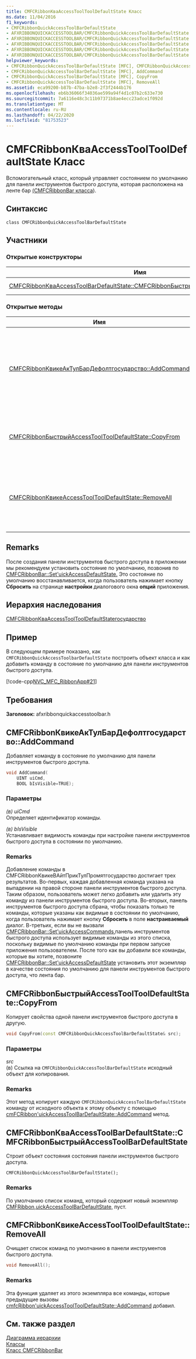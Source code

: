```yaml
---
title: CMFCRibbonКваAccessToolToolDefaultState Класс
ms.date: 11/04/2016
f1_keywords:
- CMFCRibbonQuickAccessToolBarDefaultState
- AFXRIBBONQUICKACCESSTOOLBAR/CMFCRibbonQuickAccessToolBarDefaultState
- AFXRIBBONQUICKACCESSTOOLBAR/CMFCRibbonQuickAccessToolBarDefaultState::CMFCRibbonQuickAccessToolBarDefaultState
- AFXRIBBONQUICKACCESSTOOLBAR/CMFCRibbonQuickAccessToolBarDefaultState::AddCommand
- AFXRIBBONQUICKACCESSTOOLBAR/CMFCRibbonQuickAccessToolBarDefaultState::CopyFrom
- AFXRIBBONQUICKACCESSTOOLBAR/CMFCRibbonQuickAccessToolBarDefaultState::RemoveAll
helpviewer_keywords:
- CMFCRibbonQuickAccessToolBarDefaultState [MFC], CMFCRibbonQuickAccessToolBarDefaultState
- CMFCRibbonQuickAccessToolBarDefaultState [MFC], AddCommand
- CMFCRibbonQuickAccessToolBarDefaultState [MFC], CopyFrom
- CMFCRibbonQuickAccessToolBarDefaultState [MFC], RemoveAll
ms.assetid: eca99200-b87b-47ba-b2e8-2f3f2444b176
ms.openlocfilehash: eb6b36066f34036ae599a94f4d1c07b2c633e730
ms.sourcegitcommit: 7a6116e48c3c11b97371b8ae4ecc23adce1f092d
ms.translationtype: MT
ms.contentlocale: ru-RU
ms.lasthandoff: 04/22/2020
ms.locfileid: "81753523"
---
```

# <a name="cmfcribbonquickaccesstoolbardefaultstate-class"></a>CMFCRibbonКваAccessToolToolDefaultState Класс

Вспомогательный класс, который управляет состоянием по умолчанию для панели инструментов быстрого доступа, которая расположена на ленте бар [(CMFCRibbonBar класса](../../mfc/reference/cmfcribbonbar-class.md)).

## <a name="syntax"></a>Синтаксис

```
class CMFCRibbonQuickAccessToolBarDefaultState
```

## <a name="members"></a>Участники

### <a name="public-constructors"></a>Открытые конструкторы

|Имя|Описание|
|----------|-----------------|
|[CMFCRibbonКваAccessToolBarDefaultState::CMFCRibbonБыстрыйAccessToolBarDefaultState](#cmfcribbonquickaccesstoolbardefaultstate)|Формирует объект `CMFCRibbonQuickAccessToolbarDefaultState`.|

### <a name="public-methods"></a>Открытые методы

|Имя|Описание|
|----------|-----------------|
|[CMFCRibbonКвикеАкТулБарДефолтгосударство::AddCommand](#addcommand)|Добавляет команду в состояние по умолчанию для панели инструментов быстрого доступа. Это не меняет саму панель инструментов.|
|[CMFCRibbonБыстрыйAccessToolToolDefaultState::CopyFrom](#copyfrom)|Копирует свойства одной панели инструментов быстрого доступа в другую.|
|[CMFCRibbonКвикеAccessToolToolDefaultState::RemoveAll](#removeall)|Удаляет все команды из панели инструментов быстрого доступа. Это не меняет саму панель инструментов.|

## <a name="remarks"></a>Remarks

После создания панели инструментов быстрого доступа в приложении мы рекомендуем установить состояние по умолчанию, позвонив по [CMFCRibbonBar::Set'uickAccessDefaultState.](../../mfc/reference/cmfcribbonbar-class.md#setquickaccessdefaultstate) Это состояние по умолчанию восстанавливается, когда пользователь нажимает кнопку **Сбросить** на странице **настройки** диалогового окна **опций** приложения.

## <a name="inheritance-hierarchy"></a>Иерархия наследования

[CMFCRibbonКваAccessToolToolDefaultStateгосударство](../../mfc/reference/cmfcribbonquickaccesstoolbardefaultstate-class.md)

## <a name="example"></a>Пример

В следующем примере показано, как `CMFCRibbonQuickAccessToolbarDefaultState` построить объект класса и как добавить команду в состояние по умолчанию для панели инструментов быстрого доступа.

[!code-cpp[NVC_MFC_RibbonApp#21](../../mfc/reference/codesnippet/cpp/cmfcribbonquickaccesstoolbardefaultstate-class_1.cpp)]

## <a name="requirements"></a>Требования

**Заголовок:** afxribbonquickaccesstoolbar.h

## <a name="cmfcribbonquickaccesstoolbardefaultstateaddcommand"></a><a name="addcommand"></a>CMFCRibbonКвикеАкТулБарДефолтгосударство::AddCommand

Добавляет команду в состояние по умолчанию для панели инструментов быстрого доступа.

```cpp
void AddCommand(
    UINT uiCmd,
    BOOL bIsVisible=TRUE);
```

### <a name="parameters"></a>Параметры

*(в) uiCmd*<br/>
Определяет идентификатор команды.

*(в) bIsVisible*<br/>
Устанавливает видимость команды при настройке панели инструментов быстрого доступа в состоянии по умолчанию.

### <a name="remarks"></a>Remarks

Добавление команды в CMFCRibbonКвикеВАйтПрикТулПромятгосударство достигает трех результатов. Во-первых, каждая добавленная команда указана на выпадении на правой стороне панели инструментов быстрого доступа. Таким образом, пользователь может легко добавить или удалить эту команду из панели инструментов быстрого доступа. Во-вторых, панель инструментов быстрого доступа сбрана, чтобы показать только те команды, которые указаны как видимые в состоянии по умолчанию, когда пользователь нажимает кнопку **Сбросить** в поле **настраиваемый** диалог. В-третьих, если вы не вызвали [CMFCRibbonBar::Set'uickAccessCommands,](../../mfc/reference/cmfcribbonbar-class.md#setquickaccesscommands)панель инструментов быстрого доступа использует видимые команды из этого списка, поскольку видимые по умолчанию команды при первом запуске приложения пользователем. После того как вы добавили все команды, которые вы хотите, позвоните [CMFCRibbonBar::Set'uickAccessDefaultState](../../mfc/reference/cmfcribbonbar-class.md#setquickaccessdefaultstate) установить этот экземпляр в качестве состояния по умолчанию для панели инструментов быстрого доступа, что лента бар.

## <a name="cmfcribbonquickaccesstoolbardefaultstatecopyfrom"></a><a name="copyfrom"></a>CMFCRibbonБыстрыйAccessToolToolDefaultState::CopyFrom

Копирует свойства одной панели инструментов быстрого доступа в другую.

```cpp
void CopyFrom(const CMFCRibbonQuickAccessToolBarDefaultState& src);
```

### <a name="parameters"></a>Параметры

*src*<br/>
(в) Ссылка на `CMFCRibbonQuickAccessToolBarDefaultState` исходный объект для копирования.

### <a name="remarks"></a>Remarks

Этот метод копирует каждую `CMFCRibbonQuickAccessToolBarDefaultState` команду от исходного объекта к этому объекту с помощью [cmFCRibbon'uickAccessToolBarDefaultState::AddCommand](#addcommand) метод.

## <a name="cmfcribbonquickaccesstoolbardefaultstatecmfcribbonquickaccesstoolbardefaultstate"></a><a name="cmfcribbonquickaccesstoolbardefaultstate"></a>CMFCRibbonКваAccessToolBarDefaultState::CMFCRibbonБыстрыйAccessToolBarDefaultState

Строит объект состояния состояния панели инструментов быстрого доступа.

```
CMFCRibbonQuickAccessToolBarDefaultState();
```

### <a name="remarks"></a>Remarks

По умолчанию список команд, который содержит новый экземпляр [CMFRibbon,uickAccessToolBarDefaultState,](../../mfc/reference/cmfcribbonquickaccesstoolbardefaultstate-class.md) пуст.

## <a name="cmfcribbonquickaccesstoolbardefaultstateremoveall"></a><a name="removeall"></a>CMFCRibbonКвикеAccessToolToolDefaultState::RemoveAll

Очищает список команд по умолчанию в панели инструментов быстрого доступа.

```cpp
void RemoveAll();
```

### <a name="remarks"></a>Remarks

Эта функция удаляет из этого экземпляра все команды, которые предыдущие вызовы [cmfcRibbon'uickAccessToolToolDefaultState::AddCommand](#addcommand) добавил.

## <a name="see-also"></a>См. также раздел

[Диаграмма иерархии](../../mfc/hierarchy-chart.md)<br/>
[Классы](../../mfc/reference/mfc-classes.md)<br/>
[Класс CMFCRibbonBar](../../mfc/reference/cmfcribbonbar-class.md)
